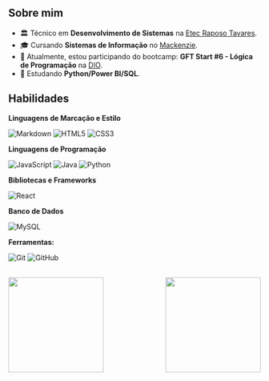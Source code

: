 <div>

## Sobre mim

- 🏛️ Técnico em **Desenvolvimento de Sistemas** na <a href="https://etecraposotavares.cps.sp.gov.br/">Etec Raposo Tavares</a>.
- 🎓 Cursando **Sistemas de Informação** no <a href="https://www.mackenzie.br/universidade/sao-paulo-higienopolis">Mackenzie</a>.
- 🔭 Atualmente, estou participando do bootcamp: **GFT Start #6 - Lógica de Programação** na <a href="https://web.dio.me/home">DIO</a>.
- 🌱 Estudando **Python/Power BI/SQL**.

## Habilidades

**Linguagens de Marcação e Estilo**<br>

![Markdown](https://img.shields.io/badge/Markdown-111?style=for-the-badge&logo=markdown&logoColor=white)
![HTML5](https://img.shields.io/badge/HTML5-111?style=for-the-badge&logo=html5&logoColor=E34F26)
![CSS3](https://img.shields.io/badge/CSS3-111?style=for-the-badge&logo=css3&logoColor=1572B6)


**Linguagens de Programação**<br>

![JavaScript](https://img.shields.io/badge/JavaScript-111?style=for-the-badge&logo=javascript&logoColor=F7DF1E)
![Java](https://img.shields.io/badge/java-111?style=for-the-badge&logo=openjdk&logoColor=white)
![Python](https://img.shields.io/badge/python-111?style=for-the-badge&logo=python&logoColor=3776AB)

**Bibliotecas e Frameworks**

![React](https://img.shields.io/badge/-React-111?style=for-the-badge&logo=React&logoColor=61DAFB)

**Banco de Dados**

![MySQL](https://img.shields.io/badge/MySQL-111?style=for-the-badge&logo=mysql&logoColor=4479A1)

**Ferramentas:**<br>

![Git](https://img.shields.io/badge/Git-111?style=for-the-badge&logo=git&logoColor=F05032)
![GitHub](https://img.shields.io/badge/GitHub-111?style=for-the-badge&logo=github&logoColor=white)

</div>

<br>

<div>

<img align="left" height="190px" src="https://github-readme-stats.vercel.app/api?username=pedrohfz&theme=shadow_red&text_color=FFF">
<img align="right" height="190px" src="https://github-readme-stats-git-masterrstaa-rickstaa.vercel.app/api/top-langs/?username=pedrohfz&theme=shadow_red&text_color=FFF">

</div>
